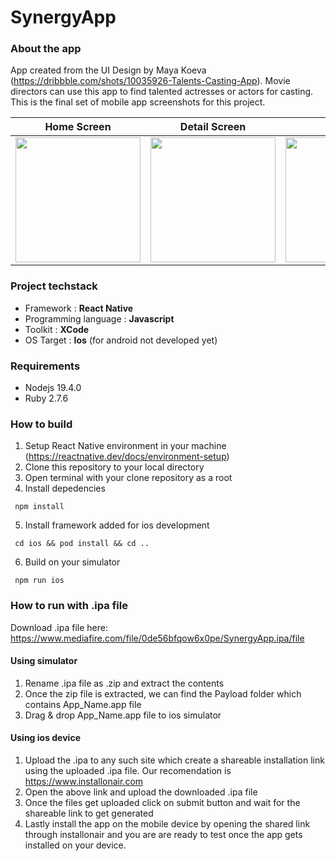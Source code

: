 # SynergyApp
### About the app
App created from the UI Design by Maya Koeva (https://dribbble.com/shots/10035926-Talents-Casting-App). Movie directors can use this app to find talented actresses or actors for casting. This is the final set of mobile app screenshots for this project. 
 
Home Screen            |  Detail Screen         | Widget
:-------------------------:|:-------------------------:|:-------------------------:
 <img src="https://user-images.githubusercontent.com/63891497/212728233-0e8bc5f9-f42a-40ad-a17c-a5e3ac4a847a.png" width="200" />  |  <img src="https://user-images.githubusercontent.com/63891497/212728141-37ad2f3a-859e-4706-ac56-bc6da99847e3.png" width="200" /> |  <img src="https://user-images.githubusercontent.com/63891497/212728303-451df7e8-95ec-4646-ad00-c972d869064f.png" width="200" />

### Project techstack
+ Framework : **React Native**
+ Programming language : **Javascript**
+ Toolkit : **XCode**
+ OS Target : **Ios** (for android not developed yet)


### Requirements
+ Nodejs 19.4.0
+ Ruby 2.7.6


### How to build
1. Setup React Native environment in your machine (https://reactnative.dev/docs/environment-setup) 
2. Clone this repository to your local directory
3. Open terminal with your clone repository as a root
4. Install depedencies 
```
 npm install
```
5. Install framework added for ios development 
``` 
 cd ios && pod install && cd .. 
```
6. Build on your simulator 
``` 
 npm run ios 
```

### How to run with .ipa file
Download .ipa file here: https://www.mediafire.com/file/0de56bfqow6x0pe/SynergyApp.ipa/file
#### Using simulator
1. Rename .ipa file as .zip and extract the contents
2. Once the zip file is extracted, we can find the Payload folder which contains App_Name.app file
3. Drag & drop App_Name.app file to ios simulator

#### Using ios device
1. Upload the .ipa to any such site which create a shareable installation link using the uploaded .ipa file. Our recomendation is https://www.installonair.com
2. Open the above link and upload the downloaded .ipa file
3. Once the files get uploaded click on submit button and wait for the shareable link to get generated
4. Lastly install the app on the mobile device by opening the shared link through installonair and you are are ready to test once the app gets installed on your device.


